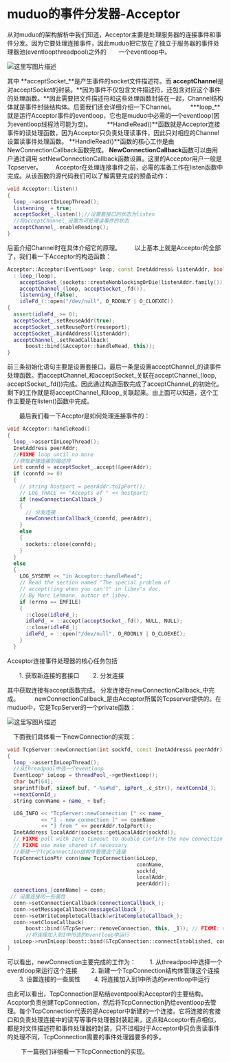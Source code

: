 # muduo的事件分发器-Acceptor

从对muduo的架构解析中我们知道，Acceptor主要是处理服务器的连接事件和事件分发。因为它要处理连接事件，因此muduo把它放在了独立于服务器的事件处理器池(eventloopthreadpool)之外的  一个eventloop中。

![这里写图片描述](https://img-blog.csdn.net/20170223174713184?watermark/2/text/aHR0cDovL2Jsb2cuY3Nkbi5uZXQvU3dhcnR6MjAxNQ==/font/5a6L5L2T/fontsize/400/fill/I0JBQkFCMA==/dissolve/70/gravity/SouthEast)

其中 **acceptSocket_**是产生事件的socket文件描述符。而 **acceptChannel**是对acceptSocket的封装。**因为事件不仅包含文件描述符，还包含对应这个事件的处理函数。**因此需要把文件描述符和这些处理函数封装在一起，Channel结构体就是事件封装结构体。后面我们还会详细介绍一下Channel。
   ***loop_**就是运行Acceptor事件的eventloop，它也是muduo中必需的一个eventloop(因为eventloop线程池可能为空)。
   **HandleRead()**函数就是Acceptor连接事件的读处理函数，因为Acceptor只负责处理读事件，因此只对相应的Channel设置读事件处理函数。 **HandleRead()**函数的核心工作是由NewConnectionCallback函数完成。 **NewConnectionCallback**函数可以由用户通过调用 setNewConnectionCallback函数设置。这里的Acceptor用户一般是Tcpserver。
  Acceptor在处理连接事件之前，必需的准备工作在listen函数中完成。从该函数的源代码我们可以了解需要完成的预备动作：

```c++
void Acceptor::listen()
{
  loop_->assertInLoopThread(); 
  listenning_ = true;
  acceptSocket_.listen();//设置套接口的状态为listen
  //将acceptChannel_设置为可处理读事件的状态
  acceptChannel_.enableReading(); 
}
```

后面介绍Channel时在具体介绍它的原理。
  以上基本上就是Acceptor的全部了，我们看一下Acceptor的构造函数：

```c++
Acceptor::Acceptor(EventLoop* loop, const InetAddress& listenAddr, bool reuseport)
  : loop_(loop),
    acceptSocket_(sockets::createNonblockingOrDie(listenAddr.family())),
    acceptChannel_(loop, acceptSocket_.fd()),
    listenning_(false),
    idleFd_(::open("/dev/null", O_RDONLY | O_CLOEXEC))
{
  assert(idleFd_ >= 0);
  acceptSocket_.setReuseAddr(true);
  acceptSocket_.setReusePort(reuseport);
  acceptSocket_.bindAddress(listenAddr);
  acceptChannel_.setReadCallback(
      boost::bind(&Acceptor::handleRead, this));
}
```

前三条初始化语句主要是设置套接口。最后一条是设置acceptChannel\_的读事件处理函数。而acceptChannel\_和acceptSocket\_关联在acceptChannel\_(loop, acceptSocket\_.fd())完成。因此通过构造函数完成了acceptChannel_的初始化。剩下的工作就是将acceptChannel\_和loop\_关联起来。由上面可以知道，这个工作主要是在listen()函数中完成。

  最后我们看一下Accptor是如何处理连接事件的：

```c++
void Acceptor::handleRead()
{
  loop_->assertInLoopThread();
  InetAddress peerAddr;
  //FIXME loop until no more
  //获取新建连接的描述符
  int connfd = acceptSocket_.accept(&peerAddr); 
  if (connfd >= 0)
  {
    // string hostport = peerAddr.toIpPort();
    // LOG_TRACE << "Accepts of " << hostport;
    if (newConnectionCallback_)
    {
      // 分发连接
      newConnectionCallback_(connfd, peerAddr);
    }
    else
    {
      sockets::close(connfd);
    }
  }
  else
  {
    LOG_SYSERR << "in Acceptor::handleRead";
    // Read the section named "The special problem of
    // accept()ing when you can't" in libev's doc.
    // By Marc Lehmann, author of libev.
    if (errno == EMFILE)
    {
      ::close(idleFd_);
      idleFd_ = ::accept(acceptSocket_.fd(), NULL, NULL);
      ::close(idleFd_);
      idleFd_ = ::open("/dev/null", O_RDONLY | O_CLOEXEC);
    }
  }
```

Acceptor连接事件处理器的核心任务包括

  1. 获取新连接的套接口
  2. 分发连接

其中获取连接有accept函数完成。
分发连接在newConnectionCallback_中完成。
   newConnectionCallback\_是由Acceptor所属的Tcpserver提供的。在muduo中，它是TcpServer的一个private函数：

![这里写图片描述](https://img-blog.csdn.net/20170223181526858?watermark/2/text/aHR0cDovL2Jsb2cuY3Nkbi5uZXQvU3dhcnR6MjAxNQ==/font/5a6L5L2T/fontsize/400/fill/I0JBQkFCMA==/dissolve/70/gravity/SouthEast)

 下面我们具体看一下newConnection的实现：

```c++
void TcpServer::newConnection(int sockfd, const InetAddress& peerAddr) 
{
  loop_->assertInLoopThread();
  //从threadpool中选一个eventloop
  EventLoop* ioLoop = threadPool_->getNextLoop();
  char buf[64];
  snprintf(buf, sizeof buf, "-%s#%d", ipPort_.c_str(), nextConnId_);
  ++nextConnId_;
  string connName = name_ + buf;

  LOG_INFO << "TcpServer::newConnection [" << name_
           << "] - new connection [" << connName
           << "] from " << peerAddr.toIpPort();
  InetAddress localAddr(sockets::getLocalAddr(sockfd));
  // FIXME poll with zero timeout to double confirm the new connection
  // FIXME use make_shared if necessary
  //新建一个TcpConnection结构体管理这个连接
  TcpConnectionPtr conn(new TcpConnection(ioLoop,
                                          connName,
                                          sockfd,
                                          localAddr,
                                          peerAddr));
  connections_[connName] = conn;
 // 设置连接的一些属性
  conn->setConnectionCallback(connectionCallback_);
  conn->setMessageCallback(messageCallback_);
  conn->setWriteCompleteCallback(writeCompleteCallback_);
  conn->setCloseCallback(
      boost::bind(&TcpServer::removeConnection, this, _1)); // FIXME: unsafe
      //将连接加入到1中所选的eventloop中运行
  ioLoop->runInLoop(boost::bind(&TcpConnection::connectEstablished, conn)); 
}
```

可以看出，newConnection主要完成的工作为：
  1. 从threadpool中选择一个eventloop来运行这个连接
  2. 新建一个TcpConnection结构体管理这个连接
  3. 设置连接的一些属性
  4. 将连接加入到1中所选的eventloop中运行

由此可以看出，TcpConnection是粘结eventpool和Acceptor的主要结构。Accptor负责创建TcpConnection，然后将TcpConnection扔给eventloop去管理。每个TcpConnection代表的是Acceptor中新建的一个连接。它将连接的套接口和负责处理连接中的读写等事件处理器封装起来，这点和Acceptor有点相似，都是对文件描述符和事件处理器的封装，只不过相对于Acceptor中只负责读事件的处理不同，TcpConnection需要的事件处理器要多的多。

   下一篇我们详细看一下TcpConnection的实现。
